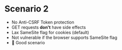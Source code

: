 # Scenario 2

- No Anti-CSRF Token protection
- GET requests **don't** have side effects
- Lax SameSite flag for cookies (default)
- Not vulnerable if the browser supports SameSite flag
- 🙂 Good scenario
